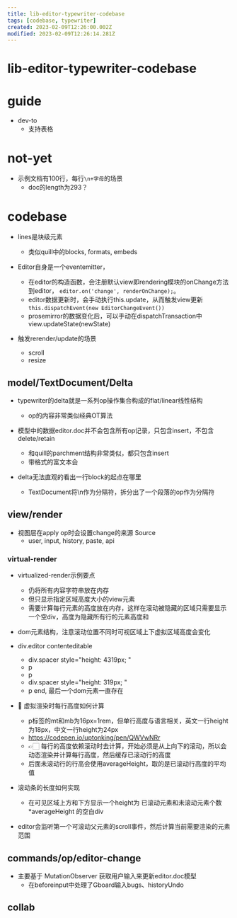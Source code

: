 ```yaml
---
title: lib-editor-typewriter-codebase
tags: [codebase, typewriter]
created: 2023-02-09T12:26:00.002Z
modified: 2023-02-09T12:26:14.281Z
---
```


# lib-editor-typewriter-codebase

# guide

- dev-to
  - 支持表格
# not-yet
- 示例文档有100行，每行`\n+字母`的场景
  - doc的length为293？
# codebase
- lines是块级元素
  - 类似quill中的blocks, formats, embeds

- Editor自身是一个eventemitter，
  - 在editor的构造函数，会注册默认view即rendering模块的onChange方法到editor， `editor.on('change', renderOnChange);`。
  - editor数据更新时，会手动执行this.update，从而触发view更新 `this.dispatchEvent(new EditorChangeEvent())`
  - prosemirror的数据变化后，可以手动在dispatchTransaction中view.updateState(newState)

- 触发rerender/update的场景
  - scroll
  - resize

## model/TextDocument/Delta

- typewriter的delta就是一系列op操作集合构成的flat/linear线性结构
  - op的内容非常类似经典OT算法

- 模型中的数据editor.doc并不会包含所有op记录，只包含insert，不包含delete/retain
  - 和quill的parchment结构非常类似，都只包含insert
  - 带格式的富文本会

- delta无法直观的看出一行block的起点在哪里
  - TextDocument将\n作为分隔符，拆分出了一个段落的op作为分隔符

## view/render

- 视图层在apply op时会设置change的来源 Source
  - user, input, history, paste, api

### virtual-render

- virtualized-render示例要点
  - 仍将所有内容字符串放在内存
  - 但只显示指定区域高度大小的view元素
  - 需要计算每行元素的高度放在内存，这样在滚动被隐藏的区域只需要显示一个空div，高度为隐藏所有行的元素高度和

- dom元素结构，注意滚动位置不同时可视区域上下虚拟区域高度会变化
- div.editor contenteditable
  - div.spacer style="height: 4319px; "
  - p
  - p
  - div.spacer style="height: 319px; "
  - p end, 最后一个dom元素一直存在

- 🤔 虚拟渲染时每行高度如何计算
  - p标签的mt和mb为16px=1rem，但单行高度与语言相关，英文一行height为18px，中文一行height为24px
  - https://codepen.io/uptonking/pen/QWVwNRr
  - 👉🏻 每行的高度依赖滚动时去计算，开始必须是从上向下的滚动，所以会动态渲染并计算每行高度，然后缓存已滚动行的高度
  - 后面未滚动行的行高会使用averageHeight，取的是已滚动行高度的平均值

- 滚动条的长度如何实现
  - 在可见区域上方和下方显示一个height为 已滚动元素和未滚动元素个数*averageHeight 的空白div

- editor会监听第一个可滚动父元素的scroll事件，然后计算当前需要渲染的元素范围

## commands/op/editor-change

- 主要基于 MutationObserver 获取用户输入来更新editor.doc模型
  - 在beforeinput中处理了Gboard输入bugs、historyUndo

## collab
